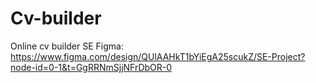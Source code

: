 # Cv-builder
Online cv builder SE
Figma: https://www.figma.com/design/QUlAAHkT1bYiEgA25scukZ/SE-Project?node-id=0-1&t=GgRRNmSjjNFrDbOR-0
